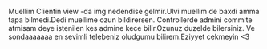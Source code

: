 Muellim Clientin view -da img nedendise gelmir.Ulvi muellim de baxdi amma tapa bilmedi.Dedi muellime ozun bildirersen.
Controllerde admini commite atmisam deye istenilen kes admine kece bilir.Ozunuz duzelde bilersiniz.
Ve sondaaaaaaa en sevimli telebeniz oludgumu bilirem.Eziyyet cekmeyin <3
